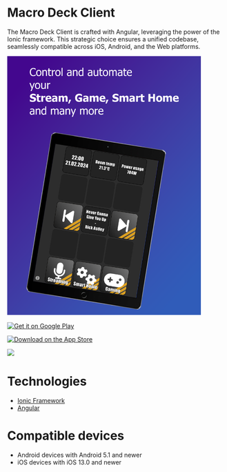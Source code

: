 # Macro Deck Client

The Macro Deck Client is crafted with Angular, leveraging the power of the Ionic framework. This strategic choice ensures a unified codebase, seamlessly compatible across iOS, Android, and the Web platforms.

<img src="https://raw.githubusercontent.com/Macro-Deck-App/Macro-Deck-Client-App/main/screenshots/iPad%20Pro%20Screenshot%202.png"
    height="600">

[<img src="https://macro-deck.app/images/google-play-badge.png"
     alt="Get it on Google Play"
     height="80">](https://play.google.com/store/apps/details?id=com.suchbyte.macrodeck)

[<img src="https://macro-deck.app/images/Download_on_the_App_Store_Badge.png"
     alt="Download on the App Store"
     height="80">](https://apps.apple.com/de/app/macro-deck-client/id6475241728)

<img height="64px" src="https://macrodeck.org/images/works_with_macrodeck2.png" />

# Technologies
- [Ionic Framework](https://ionicframework.com/)
- [Angular](https://angular.io/)

# Compatible devices
- Android devices with Android 5.1 and newer
- iOS devices with iOS 13.0 and newer
